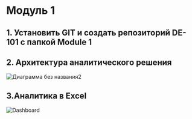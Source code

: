 # Модуль 1

## 1. Установить GIT и создать репозиторий DE-101 с папкой Module 1
  ## 2. Архитектура аналитического решения

![Диаграмма без названия2](https://github.com/Fartyshev/DE-101/assets/134450231/232e03b4-69b8-4e7f-955c-809964bbf568)

  ## 3.Аналитика в Excel

![Dashboard](https://github.com/Fartyshev/DE-101/assets/134450231/cfb13514-4616-42a8-9798-06082de51a01)

